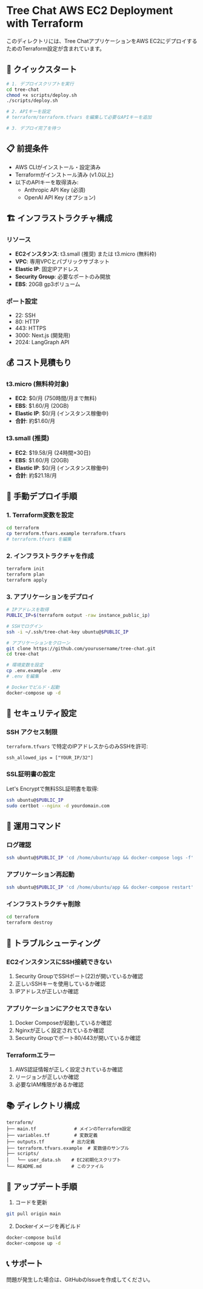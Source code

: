 # Tree Chat AWS EC2 Deployment with Terraform

このディレクトリには、Tree ChatアプリケーションをAWS EC2にデプロイするためのTerraform設定が含まれています。

## 🚀 クイックスタート

```bash
# 1. デプロイスクリプトを実行
cd tree-chat
chmod +x scripts/deploy.sh
./scripts/deploy.sh

# 2. APIキーを設定
# terraform/terraform.tfvars を編集して必要なAPIキーを追加

# 3. デプロイ完了を待つ
```

## 📋 前提条件

- AWS CLIがインストール・設定済み
- Terraformがインストール済み (v1.0以上)
- 以下のAPIキーを取得済み:
  - Anthropic API Key (必須)
  - OpenAI API Key (オプション)

## 🏗️ インフラストラクチャ構成

### リソース
- **EC2インスタンス**: t3.small (推奨) または t3.micro (無料枠)
- **VPC**: 専用VPCとパブリックサブネット
- **Elastic IP**: 固定IPアドレス
- **Security Group**: 必要なポートのみ開放
- **EBS**: 20GB gp3ボリューム

### ポート設定
- 22: SSH
- 80: HTTP
- 443: HTTPS
- 3000: Next.js (開発用)
- 2024: LangGraph API

## 💰 コスト見積もり

### t3.micro (無料枠対象)
- **EC2**: $0/月 (750時間/月まで無料)
- **EBS**: $1.60/月 (20GB)
- **Elastic IP**: $0/月 (インスタンス稼働中)
- **合計**: 約$1.60/月

### t3.small (推奨)
- **EC2**: $19.58/月 (24時間×30日)
- **EBS**: $1.60/月 (20GB)
- **Elastic IP**: $0/月 (インスタンス稼働中)
- **合計**: 約$21.18/月

## 🔧 手動デプロイ手順

### 1. Terraform変数を設定

```bash
cd terraform
cp terraform.tfvars.example terraform.tfvars
# terraform.tfvars を編集
```

### 2. インフラストラクチャを作成

```bash
terraform init
terraform plan
terraform apply
```

### 3. アプリケーションをデプロイ

```bash
# IPアドレスを取得
PUBLIC_IP=$(terraform output -raw instance_public_ip)

# SSHでログイン
ssh -i ~/.ssh/tree-chat-key ubuntu@$PUBLIC_IP

# アプリケーションをクローン
git clone https://github.com/yourusername/tree-chat.git
cd tree-chat

# 環境変数を設定
cp .env.example .env
# .env を編集

# Dockerでビルド・起動
docker-compose up -d
```

## 🔐 セキュリティ設定

### SSH アクセス制限
`terraform.tfvars` で特定のIPアドレスからのみSSHを許可:
```hcl
ssh_allowed_ips = ["YOUR_IP/32"]
```

### SSL証明書の設定
Let's Encryptで無料SSL証明書を取得:
```bash
ssh ubuntu@$PUBLIC_IP
sudo certbot --nginx -d yourdomain.com
```

## 📝 運用コマンド

### ログ確認
```bash
ssh ubuntu@$PUBLIC_IP 'cd /home/ubuntu/app && docker-compose logs -f'
```

### アプリケーション再起動
```bash
ssh ubuntu@$PUBLIC_IP 'cd /home/ubuntu/app && docker-compose restart'
```

### インフラストラクチャ削除
```bash
cd terraform
terraform destroy
```

## 🐛 トラブルシューティング

### EC2インスタンスにSSH接続できない
1. Security GroupでSSHポート(22)が開いているか確認
2. 正しいSSHキーを使用しているか確認
3. IPアドレスが正しいか確認

### アプリケーションにアクセスできない
1. Docker Composeが起動しているか確認
2. Nginxが正しく設定されているか確認
3. Security Groupでポート80/443が開いているか確認

### Terraformエラー
1. AWS認証情報が正しく設定されているか確認
2. リージョンが正しいか確認
3. 必要なIAM権限があるか確認

## 📚 ディレクトリ構成

```
terraform/
├── main.tf              # メインのTerraform設定
├── variables.tf         # 変数定義
├── outputs.tf          # 出力定義
├── terraform.tfvars.example  # 変数値のサンプル
├── scripts/
│   └── user_data.sh    # EC2初期化スクリプト
└── README.md           # このファイル
```

## 🔄 アップデート手順

1. コードを更新
```bash
git pull origin main
```

2. Dockerイメージを再ビルド
```bash
docker-compose build
docker-compose up -d
```

## 📞 サポート

問題が発生した場合は、GitHubのIssueを作成してください。